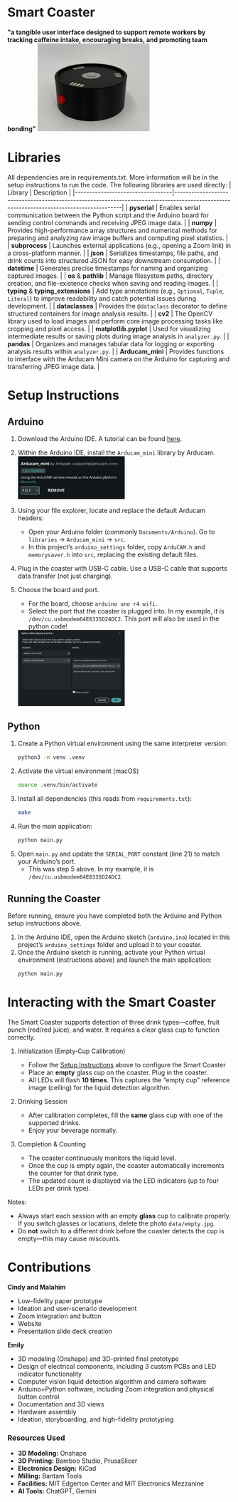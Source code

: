 # Smart Coaster
__"a tangible user interface designed to support remote workers by tracking caffeine intake, encouraging breaks, and promoting team bonding"__
<img src="readme_images/coaster.jpeg" alt="final coaster" width="50%" />


# Libraries
All dependencies are in requirements.txt. More information will be in the setup instructions to run the code. The following libraries are used directly:
| Library                          | Description                                                                                                                             |
|----------------------------------|-----------------------------------------------------------------------------------------------------------------------------------------|
| **pyserial**                     | Enables serial communication between the Python script and the Arduino board for sending control commands and receiving JPEG image data. |
| **numpy**                        | Provides high-performance array structures and numerical methods for preparing and analyzing raw image buffers and computing pixel statistics. |
| **subprocess**                   | Launches external applications (e.g., opening a Zoom link) in a cross-platform manner.                                                    |
| **json**                         | Serializes timestamps, file paths, and drink counts into structured JSON for easy downstream consumption.                                |
| **datetime**                     | Generates precise timestamps for naming and organizing captured images.                                                                  |
| **os** & **pathlib**             | Manage filesystem paths, directory creation, and file-existence checks when saving and reading images.                                   |
| **typing** & **typing_extensions** | Add type annotations (e.g., `Optional`, `Tuple`, `Literal`) to improve readability and catch potential issues during development.        |
| **dataclasses**                  | Provides the `@dataclass` decorator to define structured containers for image analysis results.                                          |
| **cv2**                          | The OpenCV library used to load images and perform core image processing tasks like cropping and pixel access.                           |
| **matplotlib.pyplot**            | Used for visualizing intermediate results or saving plots during image analysis in `analyzer.py`.                                         |
| **pandas**                       | Organizes and manages tabular data for logging or exporting analysis results within `analyzer.py`.                                        |
| **Arducam_mini**                 | Provides functions to interface with the Arducam Mini camera on the Arduino for capturing and transferring JPEG image data.               |


# Setup Instructions
## Arduino
1. Download the Arduino IDE. A tutorial can be found [here](https://docs.arduino.cc/software/ide-v2/tutorials/getting-started/ide-v2-downloading-and-installing/).
2. Within the Arduino IDE, install the `Arducam_mini` library by Arducam.  
   <img src="readme_images/arducam.png" alt="Arducam Mini Camera" width="50%" />
3. Using your file explorer, locate and replace the default Arducam headers:
   - Open your Arduino folder (commonly `Documents/Arduino`). Go to `libraries` → `Arducam_mini` → `src`.
   - In this project’s `arduino_settings` folder, copy `ArduCAM.h` and `memorysaver.h` into `src`, replacing the existing default files.
4. Plug in the coaster with USB-C cable. Use a USB-C cable that supports data transfer (not just charging).
5. Choose the board and port.  
    - For the board, choose `arduino uno r4 wifi`. 
    - Select the port that the coaster is plugged into. In my example, it is `/dev/cu.usbmodem64E8335D24DC2`. This port will also be used in the python code!

   <img src="readme_images/select_board.png" alt="Selecting Port" width="50%" />

## Python
1. Create a Python virtual environment using the same interpreter version:
   ```bash
   python3 -m venv .venv
   ```
2. Activate the virtual environment (macOS)
    ```bash
    source .venv/bin/activate
    ```
3. Install all dependencies (this reads from `requirements.txt`):
   ```bash
   make
   ```
4. Run the main application:
   ```bash
   python main.py
   ```
5. Open `main.py` and update the `SERIAL_PORT` constant (line 21) to match your Arduino’s port.
    - This was step 5 above. In my example, it is `/dev/cu.usbmodem64E8335D24DC2`.


## Running the Coaster
Before running, ensure you have completed both the Arduino and Python setup instructions above.

1. In the Arduino IDE, open the Arduino sketch (`arduino.ino`) located in this project’s `arduino_settings` folder and upload it to your coaster.
2. Once the Arduino sketch is running, activate your Python virtual environment (instructions above) and launch the main application:
   ```bash
   python main.py
   ```

# Interacting with the Smart Coaster
The Smart Coaster supports detection of three drink types—coffee, fruit punch (red/red juice), and water. It requires a clear glass cup to function correctly.

1. Initialization (Empty‐Cup Calibration)
   - Follow the [Setup Instructions](#setup-instructions) above to configure the Smart Coaster
   - Place an **empty** glass cup on the coaster. Plug in the coaster.
   - All LEDs will flash **10 times**. This captures the “empty cup” reference image (ceiling) for the liquid detection algorithm.

2. Drinking Session
   - After calibration completes, fill the **same** glass cup with one of the supported drinks.
   - Enjoy your beverage normally.

3. Completion & Counting
   - The coaster continuously monitors the liquid level.
   - Once the cup is empty again, the coaster automatically increments the counter for that drink type.
   - The updated count is displayed via the LED indicators (up to four LEDs per drink type).

Notes:
- Always start each session with an empty **glass** cup to calibrate properly. If you switch glasses or locations, delete the photo `data/empty.jpg`.
- Do **not** switch to a different drink before the coaster detects the cup is empty—this may cause miscounts.


# Contributions
**Cindy and Malahim**
- Low-fidelity paper prototype
- Ideation and user-scenario development
- Zoom integration and button
- Website
- Presentation slide deck creation

**Emily**
- 3D modeling (Onshape) and 3D-printed final prototype
- Design of electrical components, including 3 custom PCBs and LED indicator functionality
- Computer vision liquid detection algorithm and camera software
- Arduino+Python software, including Zoom integration and physical button control
- Documentation and 3D views
- Hardware assembly
- Ideation, storyboarding, and high-fidelity prototyping

### Resources Used
- **3D Modeling:** Onshape  
- **3D Printing:** Bamboo Studio, PrusaSlicer  
- **Electronics Design:** KiCad  
- **Milling:** Bantam Tools
- **Facilities:** MIT Edgerton Center and MIT Electronics Mezzanine  
- **AI Tools:** ChatGPT, Gemini  
